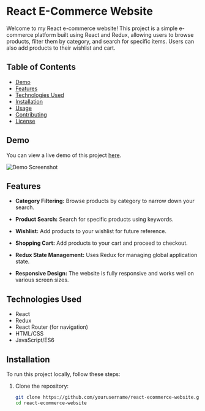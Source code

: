 # React E-Commerce Website

Welcome to my React e-commerce website! This project is a simple e-commerce platform built using React and Redux, allowing users to browse products, filter them by category, and search for specific items. Users can also add products to their wishlist and cart.

## Table of Contents

- [Demo](#demo)
- [Features](#features)
- [Technologies Used](#technologies-used)
- [Installation](#installation)
- [Usage](#usage)
- [Contributing](#contributing)
- [License](#license)

## Demo

You can view a live demo of this project [here](#).

![Demo Screenshot](demo-screenshot.png)

## Features

- **Category Filtering:** Browse products by category to narrow down your search.

- **Product Search:** Search for specific products using keywords.

- **Wishlist:** Add products to your wishlist for future reference.

- **Shopping Cart:** Add products to your cart and proceed to checkout.

- **Redux State Management:** Uses Redux for managing global application state.

- **Responsive Design:** The website is fully responsive and works well on various screen sizes.

## Technologies Used

- React
- Redux
- React Router (for navigation)
- HTML/CSS
- JavaScript/ES6

## Installation

To run this project locally, follow these steps:

1. Clone the repository:

   ```bash
   git clone https://github.com/yourusername/react-ecommerce-website.git
   cd react-ecommerce-website
